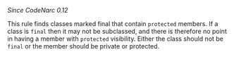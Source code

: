 
*Since CodeNarc 0.12*

This rule finds classes marked final that contain `protected` members. If a class is `final` then it may not be
subclassed, and there is therefore no point in having a member with `protected` visibility. Either the class should
not be `final` or the member should be private or protected.
